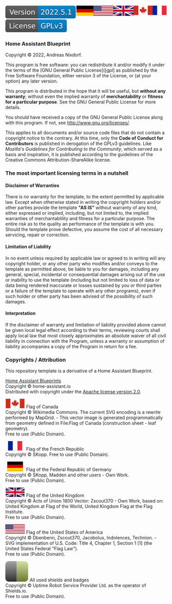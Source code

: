 <a href="LICENSE.fr.md"><img src="docs/images/fr.svg" valign="top" align="right"/></a>
<a href="LICENSE.en.md"><img src="docs/images/en.svg" valign="top" align="right"/></a>
<a href="LICENSE.md"><img src="docs/images/de.svg" valign="top" align="right"/></a>
[![Version][version-badge]][version-url]
[![License][license-badge]][orig-license-url]

### Home Assistant Blueprint

Copyright © 2022, Andreas Nixdorf.

This program is free software: you can redistribute it and/or
modify it under the terms of the [GNU General Public License]([gpl] as
published by the Free Software Foundation, either version 3 of
the License, or (at your option) any later version.

This program is distributed in the hope that it will be useful,
but **without any warranty**; without even the implied warranty of
**merchantability** or **fitness for a particular purpose**.  See the GNU
General Public License for more details.

You should have received a copy of the GNU General Public
License along with this program.  If not, see 
<http://www.gnu.org/licenses/>.

This applies to all documents and/or source code files that do not contain a copyright notice to the contrary. At this time, only the **Code of Conduct for Contributors** is published in derogation of the GPLv3 guidelines. Like *Mozilla's Guidelines for Contributing to the Community*, which served as a basis and inspiration, it is published according to the guidelines of the Creative Commons Attribution-ShareAlike license.

### The most important licensing terms in a nutshell

#### Disclaimer of Warranties

There is no warranty for the template, to the extent permitted by applicable law. Except when otherwise stated in writing the copyright holders and/or other parties provide the template **"AS IS"** without warranty of any kind, either expressed or implied, including, but not limited to, the implied warranties of merchantablility and fitness for a particular purpose. The entire risk as to the quality an performance of the template is with you. Should the template prove defective, you assume the cost of all necessary servicing, repair or correction.

#### Limitation of Liability

In no event unless required by applicable law or agreed to in writing will any copyright holder, or any other party who modifies and/or conveys to the template as permitted above, be liable to you for damages, including any general, special, incidental or consequential damages arising out of the use or inability to use the template (including but not limited to loss of data or data being rendered inaccurate or losses sustained by you or third parties or a failure of the template to operate with any other programs), even if such holder or other party has been advised of the possibility of such damages.

#### Interpretation

If the disclaimer of warranty and limitation of liability provided
above cannot be given local legal effect according to their terms,
reviewing courts shall apply local law that most closely
approximates an absolute waiver of all civil liability in
connection with the Program, unless a warranty or assumption of
liability accompanies a copy of the Program in return for a fee.

### Copyrights / Attribution

This repository template is a derivative of a Home Assistant Blueprint.

[Home Assistant Blueprints][project-url]<br/>
Copyright © home-assistant.io<br/>
Distributed with copyright under the [Apache license version 2.0](docs/License.apache.en.md).

[![canada][canada]][ca-url] Flag of Canada<br/>
Copyright © Wikimedia Commons. The current SVG encoding is a rewrite performed by MapGrid. - This vector image is generated programmatically from geometry defined in File:Flag of Canada (construction sheet - leaf geometry).<br/>
Free to use (Public Domain).

[![france][france]][fr-url] Flag of the French Republic<br/>
Copyright © SKopp. 
Free to use (Public Domain).

[![germany][germany]][germany-url] Flag of the Federal Republic of Germany<br/>
Copyright © SKopp, Madden and other users - Own Work.<br/>
Free to use (Public Domain).

[![uk][uk]][uk-url] Flag of the United Kingdom<br/>
Copyright © Acts of Union 1800 Vector: Zscout370 - Own Work, based on: United Kingdom at Flag of the World, United Kingdom Flag at the Flag Institute.<br/>
Free to use (Public Domain).

[![usa][usa]][usa-url] Flag of the United States of America<br/>
Copyright © Dbenbenn, Zscout370, Jacobolus, Indolences, Technion. - SVG implementation of U.S. Code: Title 4, Chapter 1, Section 1 [1] (the United States Federal "Flag Law").<br/>
Free to use (Public Domain).

[![shields][shields]][shields-url] All used shields and badges<br/>
Copyright © Uptime Robot Service Provider Ltd. as the operator of Shields.io.<br/>
Free to use (Public Domain).

[canada]: docs/images/canada.svg
[france]: docs/images/france.svg
[germany]: docs/images/germany.svg
[uk]: docs/images/uk.svg
[usa]: docs/images/usa.svg

[logo]: images/hassio-icon.png
[project-url]: https://www.home-assistant.io/docs/automation/using_blueprints/

[license-badge]: docs/images/license.svg
[orig-license-url]: docs/License.gpl.en.md

[version-badge]: docs/images/version.svg
[version-url]: https://github.com/nixe64/Home-Assistant-Blueprint/releases

[shields]: docs/images/shields-logo.svg
[shields-url]: https://uptimerobot.com/terms/

[ca-url]: https://commons.wikimedia.org/w/index.php?curid=32276527
[fr-url]: https://commons.wikimedia.org/w/index.php?curid=343059
[germany-url]: https://commons.wikimedia.org/w/index.php?curid=343071
[uk-url]: https://commons.wikimedia.org/w/index.php?curid=347935
[usa-url]: https://commons.wikimedia.org/w/index.php?curid=318418